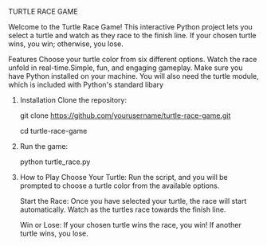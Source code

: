 TURTLE RACE GAME

Welcome to the Turtle Race Game! This interactive Python project lets you select a turtle and watch as they race to the finish line. If your chosen turtle wins, you win; otherwise, you lose.

Features
    Choose your turtle color from six different options. Watch the race unfold in real-time.Simple, fun, and engaging gameplay.
    Make sure you have Python installed on your machine. You will also need the turtle module, which is included with Python's standard libary

1. Installation
    Clone the repository:
   
      git clone https://github.com/yourusername/turtle-race-game.git

      cd turtle-race-game
   
3. Run the game:
   
      python turtle_race.py
  
5. How to Play
    Choose Your Turtle:
          Run the script, and you will be prompted to choose a turtle color from the available options.
   
    Start the Race:
          Once you have selected your turtle, the race will start automatically.
          Watch as the turtles race towards the finish line.
   
    Win or Lose:
          If your chosen turtle wins the race, you win!
          If another turtle wins, you lose.
